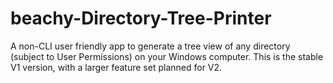 # beachy-Directory-Tree-Printer
A non-CLI user friendly app to generate a tree view of any directory (subject to User Permissions) on your Windows computer. This is the stable V1 version, with a larger feature set planned for V2. 
